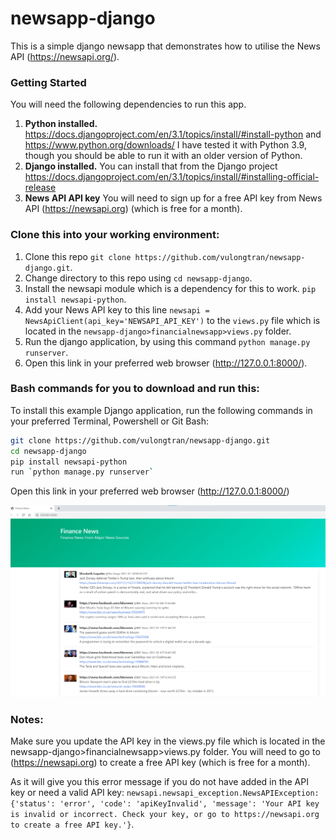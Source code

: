 # newsapp-django
This is a simple django newsapp that demonstrates how to utilise the News API (https://newsapi.org/).

### Getting Started
You will need the following dependencies to run this app.
1. **Python installed.** https://docs.djangoproject.com/en/3.1/topics/install/#install-python and https://www.python.org/downloads/ I have tested it with Python 3.9, though you should be able to run it with an older version of Python.
2. **Django installed.** You can install that from the Django project https://docs.djangoproject.com/en/3.1/topics/install/#installing-official-release
3. **News API API key** You will need to sign up for a free API key from News API (https://newsapi.org) (which is free for a month).

### Clone this into your working environment:
1. Clone this repo `git clone https://github.com/vulongtran/newsapp-django.git`.
2. Change directory to this repo using `cd newsapp-django`.
3. Install the newsapi module which is a dependency for this to work. `pip install newsapi-python`.
4. Add your News API key to this line `newsapi = NewsApiClient(api_key='NEWSAPI_API_KEY')` to the `views.py` file which is located in the `newsapp-django>financialnewsapp>views.py` folder.
5. Run the django application, by using this command `python manage.py runserver`.
6. Open this link in your preferred web browser (http://127.0.0.1:8000/).
 
### Bash commands for you to download and run this:
To install this example Django application, run the following commands in your preferred Terminal, Powershell or Git Bash:
```bash
git clone https://github.com/vulongtran/newsapp-django.git
cd newsapp-django
pip install newsapi-python
run `python manage.py runserver`
```
Open this link in your preferred web browser (http://127.0.0.1:8000/) 

![Example output](<https://github.com/vulongtran/newsapp-django/blob/main/images/example.png>)

### Notes:
Make sure you update the API key in the views.py file which is located in the newsapp-django>financialnewsapp>views.py folder. You will need to go to (https://newsapi.org) to create a free API key (which is free for a month).

As it will give you this error message if you do not have added in the API key or need a valid API key:
`newsapi.newsapi_exception.NewsAPIException: {'status': 'error', 'code': 'apiKeyInvalid', 'message': 'Your API key is invalid or incorrect. Check your key, or go to https://newsapi.org to create a free API key.'}`.
